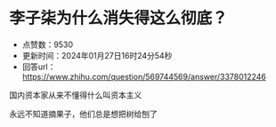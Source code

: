 # 李子柒为什么消失得这么彻底？
- 点赞数：9530
- 更新时间：2024年01月27日16时24分54秒
- 回答url：https://www.zhihu.com/question/569744569/answer/3378012246
<body>
 <p data-pid="CTiNP7GE">国内资本家从来不懂得什么叫资本主义</p>
 <p data-pid="g34Se3kU">永远不知道摘果子，他们总是想把树给刨了</p>
</body>